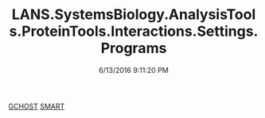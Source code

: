 ﻿---
title: LANS.SystemsBiology.AnalysisTools.ProteinTools.Interactions.Settings.Programs
date: 6/13/2016 9:11:20 PM
---

[GCHOST](T-LANS.SystemsBiology.AnalysisTools.ProteinTools.Interactions.Settings.Programs.GCHOST.html)
[SMART](T-LANS.SystemsBiology.AnalysisTools.ProteinTools.Interactions.Settings.Programs.SMART.html)
